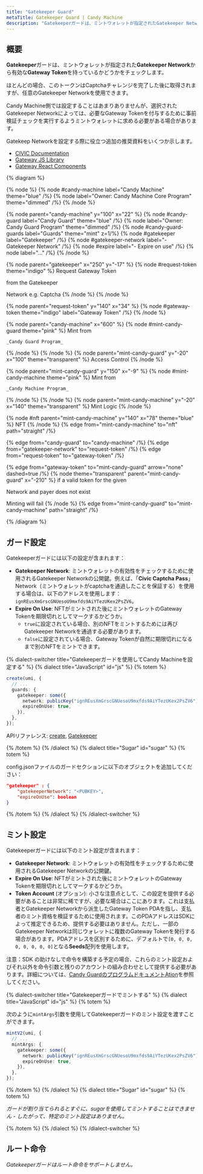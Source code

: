 ```yaml
---
title: "Gatekeeper Guard"
metaTitle: Gatekeeper Guard | Candy Machine
description: "Gatekeeperガードは、ミントウォレットが指定されたGatekeeper Networkから有効なGateway Tokenを持っているかどうかをチェックします。"
---
```


## 概要

**Gatekeeper**ガードは、ミントウォレットが指定された**Gatekeeper Network**から有効な**Gateway Token**を持っているかどうかをチェックします。

ほとんどの場合、このトークンはCaptchaチャレンジを完了した後に取得されますが、任意のGatekeeper Networkを使用できます。

Candy Machine側では設定することはあまりありませんが、選択されたGatekeeper Networkによっては、必要なGateway Tokenを付与するために事前検証チェックを実行するようミントウォレットに求める必要がある場合があります。

Gatekeep Networkを設定する際に役立つ追加の推奨資料をいくつか示します。

- [CIVIC Documentation](https://docs.civic.com/civic-pass/overview)
- [Gateway JS Library](https://www.npmjs.com/package/@identity.com/solana-gateway-ts)
- [Gateway React Components](https://www.npmjs.com/package/@civic/solana-gateway-react)

{% diagram  %}

{% node %}
{% node #candy-machine label="Candy Machine" theme="blue" /%}
{% node label="Owner: Candy Machine Core Program" theme="dimmed" /%}
{% /node %}

{% node parent="candy-machine" y="100" x="22" %}
{% node #candy-guard label="Candy Guard" theme="blue" /%}
{% node label="Owner: Candy Guard Program" theme="dimmed" /%}
{% node #candy-guard-guards label="Guards" theme="mint" z=1/%}
{% node #gatekeeper label="Gatekeeper" /%}
{% node #gatekeeper-network label="- Gatekeeper Network" /%}
{% node #expire label="- Expire on use" /%}
{% node label="..." /%}
{% /node %}

{% node parent="gatekeeper" x="250" y="-17" %}
{% node #request-token theme="indigo" %}
Request Gateway Token

from the Gatekeeper

Network e.g. Captcha
{% /node %}
{% /node %}

{% node parent="request-token" y="140" x="34" %}
{% node #gateway-token theme="indigo" label="Gateway Token" /%}
{% /node %}

{% node parent="candy-machine" x="600" %}
  {% node #mint-candy-guard theme="pink" %}
    Mint from

    _Candy Guard Program_
  {% /node %}
{% /node %}
{% node parent="mint-candy-guard" y="-20" x="100" theme="transparent" %}
  Access Control
{% /node %}

{% node parent="mint-candy-guard" y="150" x="-9" %}
  {% node #mint-candy-machine theme="pink" %}
    Mint from 
    
    _Candy Machine Program_
  {% /node %}
{% /node %}
{% node parent="mint-candy-machine" y="-20" x="140" theme="transparent" %}
  Mint Logic
{% /node %}

{% node #nft parent="mint-candy-machine" y="140" x="78" theme="blue" %}
  NFT
{% /node %}
{% edge from="mint-candy-machine" to="nft" path="straight" /%}

{% edge from="candy-guard" to="candy-machine" /%}
{% edge from="gatekeeper-network" to="request-token" /%}
{% edge from="request-token" to="gateway-token" /%}

{% edge from="gateway-token" to="mint-candy-guard" arrow="none" dashed=true /%}
{% node theme="transparent" parent="mint-candy-guard" x="-210" %}
if a valid token for the given

Network and payer does not exist 

Minting will fail
{% /node %}
{% edge from="mint-candy-guard" to="mint-candy-machine" path="straight" /%}


{% /diagram %}
## ガード設定

Gatekeeperガードには以下の設定が含まれます：

- **Gatekeeper Network**: ミントウォレットの有効性をチェックするために使用されるGatekeeper Networkの公開鍵。例えば、「**Civic Captcha Pass**」Network（ミントウォレットがcaptchaを通過したことを保証する）を使用する場合は、以下のアドレスを使用します：`ignREusXmGrscGNUesoU9mxfds9AiYTezUKex2PsZV6`。
- **Expire On Use**: NFTがミントされた後にミントウォレットのGateway Tokenを期限切れとしてマークするかどうか。
  - `true`に設定されている場合、別のNFTをミントするためには再びGatekeeper Networkを通過する必要があります。
  - `false`に設定されている場合、Gateway Tokenが自然に期限切れになるまで別のNFTをミントできます。

{% dialect-switcher title="Gatekeeperガードを使用してCandy Machineを設定する" %}
{% dialect title="JavaScript" id="js" %}
{% totem %}

```ts
create(umi, {
  // ...
  guards: {
    gatekeeper: some({
      network: publicKey("ignREusXmGrscGNUesoU9mxfds9AiYTezUKex2PsZV6"),
      expireOnUse: true,
    }),
  },
});
```

APIリファレンス: [create](https://mpl-candy-machine.typedoc.metaplex.com/functions/create.html), [Gatekeeper](https://mpl-candy-machine.typedoc.metaplex.com/types/Gatekeeper.html)

{% /totem %}
{% /dialect %}
{% dialect title="Sugar" id="sugar" %}
{% totem %}

config.jsonファイルのガードセクションに以下のオブジェクトを追加してください：

```json
"gatekeeper" : {
    "gatekeeperNetwork": "<PUBKEY>",
    "expireOnUse": boolean
}
```

{% /totem %}
{% /dialect %}
{% /dialect-switcher %}

## ミント設定

Gatekeeperガードには以下のミント設定が含まれます：

- **Gatekeeper Network**: ミントウォレットの有効性をチェックするために使用されるGatekeeper Networkの公開鍵。
- **Expire On Use**: NFTがミントされた後にミントウォレットのGateway Tokenを期限切れとしてマークするかどうか。
- **Token Account** (オプション): 小さな注意点として、この設定を提供する必要があることは非常に稀ですが、必要な場合はここにあります。これは支払者とGatekeeper Networkから派生したGateway Token PDAを指し、支払者のミント資格を検証するために使用されます。このPDAアドレスはSDKによって推定できるため、提供する必要はありません。ただし、一部のGatekeeper Networkは同じウォレットに複数のGateway Tokenを発行する場合があります。PDAアドレスを区別するために、デフォルトで`[0, 0, 0, 0, 0, 0, 0, 0]`となる**Seeds**配列を使用します。

注意：SDK の助けなしで命令を構築する予定の場合、これらのミント設定およびそれ以外を命令引数と残りのアカウントの組み合わせとして提供する必要があります。詳細については、[Candy GuardのプログラムドキュメントAtion](https://github.com/metaplex-foundation/mpl-candy-machine/tree/main/programs/candy-guard#gatekeeper)を参照してください。

{% dialect-switcher title="Gatekeeperガードでミントする" %}
{% dialect title="JavaScript" id="js" %}
{% totem %}

次のように`mintArgs`引数を使用してGatekeeperガードのミント設定を渡すことができます。

```ts
mintV2(umi, {
  // ...
  mintArgs: {
    gatekeeper: some({
      network: publicKey("ignREusXmGrscGNUesoU9mxfds9AiYTezUKex2PsZV6"),
      expireOnUse: true,
    }),
  },
});
```
{% /totem %}
{% /dialect %}
{% dialect title="Sugar" id="sugar" %}
{% totem %}

_ガードが割り当てられるとすぐに、sugarを使用してミントすることはできません - したがって、特定のミント設定はありません。_

{% /totem %}
{% /dialect %}
{% /dialect-switcher %}

## ルート命令

_Gatekeeperガードはルート命令をサポートしません。_